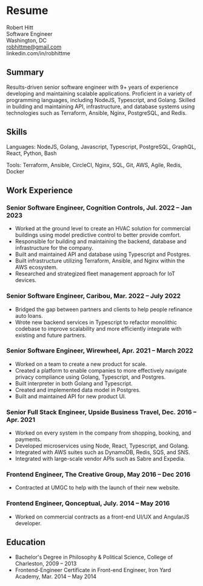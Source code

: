# Resume

Robert Hitt \
Software Engineer \
Washington, DC \
robhittme@gmail.com \
linkedin.com/in/robhittme

## Summary
Results-driven senior software engineer with 9+ years of experience developing and maintaining scalable applications. Proficient in a variety of programming languages, including NodeJS, Typescript, and Golang. Skilled in building and maintaining API, infrastructure, and database systems using technologies such as Terraform, Ansible, Nginx, PostgreSQL, and Redis.

## Skills
Languages: NodeJS, Golang, Javascript, Typescript, PostgreSQL, GraphQL, React, Python, Bash

Tools: Terraform, Ansible, CircleCI, Nginx, SQL, Git, AWS, Agile, Redis, Docker

## Work Experience

### Senior Software Engineer, Cognition Controls, Jul. 2022 – Jan 2023
* Worked at the ground level to create an HVAC solution for commercial buildings using model predictive control to better provide comfort.
* Responsible for building and maintaining the backend, database and infrastructure for the company.
* Built and maintained API and database using Typescript and Postgres.
* Built infrastructure utilizing Terraform, Ansible, and Nginx within the AWS ecosystem.
* Researched and strategized fleet management approach for IoT devices.

### Senior Software Engineer, Caribou, Mar. 2022 – July 2022
* Bridged the gap between partners and clients to help people refinance auto loans.
* Wrote new backend services in Typescript to refactor monolithic codebase to improve scalability and more efficiently integrate with existing and future partners.

### Senior Software Engineer, Wirewheel, Apr. 2021 – March 2022
* Worked on a team to create a new product for scale.
* Created a platform to enable companies to more effectively navigate privacy compliance using Golang, Typescript, and Postgres.
* Built interpreter in both Golang and Typescript.
* Created and implemented data model in Postgres.
* Built and maintained API for new product UI.

### Senior Full Stack Engineer, Upside Business Travel, Dec. 2016 – Apr. 2021
* Worked on every system in the company from shopping, booking, and payments.
* Developed microservices using Node, React, Typescript, and Golang.
* Integrated with AWS suites such as DynamoDB, Redis, SQS, and SNS.
* Integrated with large-scale vendor APIs such as Sabre and Expedia.

### Frontend Engineer, The Creative Group, May 2016 – Dec 2016
* Contracted at UMGC to help with the launch of their new website.

### Frontend Engineer, Qonceptual, July. 2014 – May 2016
* Worked on commercial contracts as a front-end UI/UX and AngularJS developer.

## Education
* Bachelor's Degree in Philosophy & Political Science, College of Charleston, 2009 – 2013
* Frontend-Engineer Certificate in Front-end Engineer, Iron Yard Academy, Mar. 2014 – May 2014
